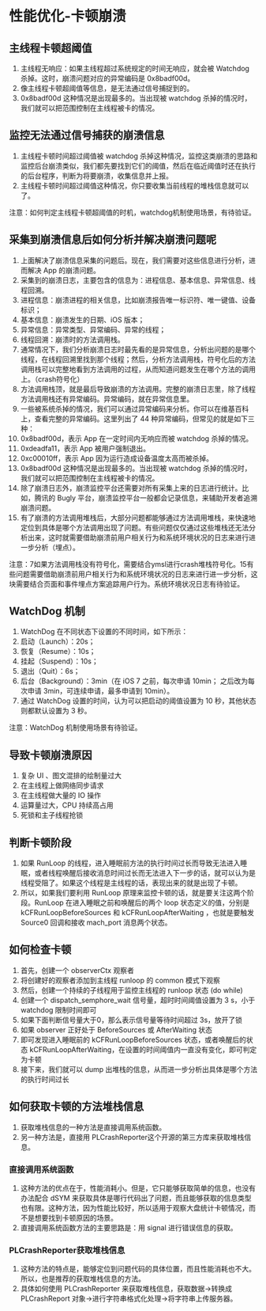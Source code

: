 # 性能优化-卡顿崩溃

## 主线程卡顿超阈值

1. 主线程无响应：如果主线程超过系统规定的时间无响应，就会被 Watchdog 杀掉。这时，崩溃问题对应的异常编码是 0x8badf00d。
2. 像主线程卡顿超阈值等信息，是无法通过信号捕捉到的。
3. 0x8badf00d 这种情况是出现最多的。当出现被 watchdog 杀掉的情况时，我们就可以把范围控制在主线程被卡的情况。

## 监控无法通过信号捕获的崩溃信息

1. 主线程卡顿时间超过阈值被 watchdog 杀掉这种情况，监控这类崩溃的思路和监控后台崩溃类似，我们都先要找到它们的阈值，然后在临近阈值时还在执行的后台程序，判断为将要崩溃，收集信息并上报。
2. 主线程卡顿时间超过阈值这种情况，你只要收集当前线程的堆栈信息就可以了。

注意：如何判定主线程卡顿超阈值的时机，watchdog机制使用场景，有待验证。

## 采集到崩溃信息后如何分析并解决崩溃问题呢

1. 上面解决了崩溃信息采集的问题后。现在，我们需要对这些信息进行分析，进而解决 App 的崩溃问题。
2. 采集到的崩溃日志，主要包含的信息为：进程信息、基本信息、异常信息、线程回溯。
3. 进程信息：崩溃进程的相关信息，比如崩溃报告唯一标识符、唯一键值、设备标识；
4. 基本信息：崩溃发生的日期、iOS 版本；
5. 异常信息：异常类型、异常编码、异常的线程；
6. 线程回溯：崩溃时的方法调用栈。
7. 通常情况下，我们分析崩溃日志时最先看的是异常信息，分析出问题的是哪个线程，在线程回溯里找到那个线程；然后，分析方法调用栈，符号化后的方法调用栈可以完整地看到方法调用的过程，从而知道问题发生在哪个方法的调用上。（crash符号化）
8. 方法调用栈顶，就是最后导致崩溃的方法调用。完整的崩溃日志里，除了线程方法调用栈还有异常编码。异常编码，就在异常信息里。
9. 一些被系统杀掉的情况，我们可以通过异常编码来分析。你可以在维基百科上，查看完整的异常编码。这里列出了 44 种异常编码，但常见的就是如下三种：
10. 0x8badf00d，表示 App 在一定时间内无响应而被 watchdog 杀掉的情况。
11. 0xdeadfa11，表示 App 被用户强制退出。
12. 0xc00010ff，表示 App 因为运行造成设备温度太高而被杀掉。
13. 0x8badf00d 这种情况是出现最多的。当出现被 watchdog 杀掉的情况时，我们就可以把范围控制在主线程被卡的情况。
14. 除了崩溃日志外，崩溃监控平台还需要对所有采集上来的日志进行统计。比如，腾讯的 Bugly 平台，崩溃监控平台一般都会记录信息，来辅助开发者追溯崩溃问题。
15. 有了崩溃的方法调用堆栈后，大部分问题都能够通过方法调用堆栈，来快速地定位到具体是哪个方法调用出现了问题。有些问题仅仅通过这些堆栈还无法分析出来，这时就需要借助崩溃前用户相关行为和系统环境状况的日志来进行进一步分析（埋点）。

注意：7如果方法调用栈没有符号化，需要结合ymsl进行crash堆栈符号化。15有些问题需要借助崩溃前用户相关行为和系统环境状况的日志来进行进一步分析，这块需要结合页面和事件埋点方案追踪用户行为。系统环境状况日志有待验证。

## WatchDog 机制

1. WatchDog 在不同状态下设置的不同时间，如下所示：
2. 启动（Launch）：20s；
3. 恢复（Resume）：10s；
4. 挂起（Suspend）：10s；
5. 退出（Quit）：6s；
6. 后台（Background）：3min（在 iOS 7 之前，每次申请 10min； 之后改为每次申请 3min，可连续申请，最多申请到 10min）。
7. 通过 WatchDog 设置的时间，认为可以把启动的阈值设置为 10 秒，其他状态则都默认设置为 3 秒。

注意：WatchDog 机制使用场景有待验证。

## 导致卡顿崩溃原因

1. 复杂 UI 、图文混排的绘制量过大
2. 在主线程上做网络同步请求
3. 在主线程做大量的 IO 操作
4. 运算量过大，CPU 持续高占用
5. 死锁和主子线程抢锁

## 判断卡顿阶段

1. 如果 RunLoop 的线程，进入睡眠前方法的执行时间过长而导致无法进入睡眠，或者线程唤醒后接收消息时间过长而无法进入下一步的话，就可以认为是线程受阻了。如果这个线程是主线程的话，表现出来的就是出现了卡顿。
2. 所以，如果我们要利用 RunLoop 原理来监控卡顿的话，就是要关注这两个阶段。RunLoop 在进入睡眠之前和唤醒后的两个 loop 状态定义的值，分别是 kCFRunLoopBeforeSources 和 kCFRunLoopAfterWaiting ，也就是要触发 Source0 回调和接收 mach_port 消息两个状态。

## 如何检查卡顿

1. 首先，创建一个 observerCtx 观察者
2. 将创建好的观察者添加到主线程 runloop 的 common 模式下观察
3. 然后，创建一个持续的子线程用于监控主线程的 runloop 状态 (do while)
4. 创建一个 dispatch_semphore_wait 信号量，超时时间阈值设置为 3 s，小于 watchdog 限制时间即可
5. 如果下面判断信号量大于0，那么表示信号量等待时间超过 3s，放开了锁
6. 如果 observer 正好处于 BeforeSources 或 AfterWaiting 状态
7. 即可发现进入睡眠前的 kCFRunLoopBeforeSources 状态，或者唤醒后的状态 kCFRunLoopAfterWaiting，在设置的时间阈值内一直没有变化，即可判定为卡顿
8. 接下来，我们就可以 dump 出堆栈的信息，从而进一步分析出具体是哪个方法的执行时间过长

## 如何获取卡顿的方法堆栈信息

1. 获取堆栈信息的一种方法是直接调用系统函数。
2. 另一种方法是，直接用 PLCrashReporter这个开源的第三方库来获取堆栈信息。

### 直接调用系统函数

1. 这种方法的优点在于，性能消耗小。但是，它只能够获取简单的信息，也没有办法配合 dSYM 来获取具体是哪行代码出了问题，而且能够获取的信息类型也有限。这种方法，因为性能比较好，所以适用于观察大盘统计卡顿情况，而不是想要找到卡顿原因的场景。
2. 直接调用系统函数方法的主要思路是：用 signal 进行错误信息的获取。

### PLCrashReporter获取堆栈信息

1. 这种方法的特点是，能够定位到问题代码的具体位置，而且性能消耗也不大。所以，也是推荐的获取堆栈信息的方法。
2. 具体如何使用 PLCrashReporter 来获取堆栈信息，获取数据->转换成 PLCrashReport 对象->进行字符串格式化处理->将字符串上传服务器。